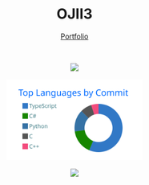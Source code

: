 <h1 align="center">OJII3</h1>

<p align="center">
  <a href="https://ojii3.github.io/profile">Portfolio</a>
</p>
<br />

<p align="center">
  <img src="https://github-readme-stats.vercel.app/api?username=ojii3&show_icons=true&theme=transparent&hide_border=true">
</p>

<p align="center">
  <img height="160" src="https://raw.githubusercontent.com/OJII3/OJII3/main/profile-summary-card-output/transparent/2-most-commit-language.svg">
</p>

<p align="center" height="160">
  <img src="https://readme-stats-seven-tau.vercel.app/api/top-langs?username=ojii3&langs_count=10&layout=compact&theme=transparent&hide_border=true">
</p>
